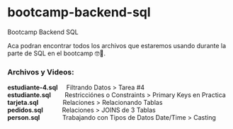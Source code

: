 # bootcamp-backend-sql
Bootcamp Backend SQL

Aca podran encontrar todos los archivos que estaremos usando durante la parte de SQL en el bootcamp 🤓🐘.

### Archivos y Videos:
**estudiante-4.sql**      &nbsp;&nbsp;&nbsp;     Filtrando Datos > Tarea #4 <br/>
**estudiante.sql**      &nbsp;&nbsp;&nbsp;&nbsp;&nbsp;&nbsp;      Restricciónes o Constraints > Primary Keys en Practica <br/>
**tarjeta.sql**      &nbsp;&nbsp;&nbsp;&nbsp;&nbsp;&nbsp;&nbsp;&nbsp;&nbsp;&nbsp;&nbsp;&nbsp;      Relaciones > Relacionando Tablas <br/>
**pedidos.sql**      &nbsp;&nbsp;&nbsp;&nbsp;&nbsp;&nbsp;&nbsp;&nbsp;&nbsp;    Relaciones > JOINS de 3 Tablas <br/>
**person.sql**      &nbsp;&nbsp;&nbsp;&nbsp;&nbsp;&nbsp;&nbsp;&nbsp;&nbsp;&nbsp;&nbsp;    Trabajando con Tipos de Datos Date/Time > Casting <br/>
